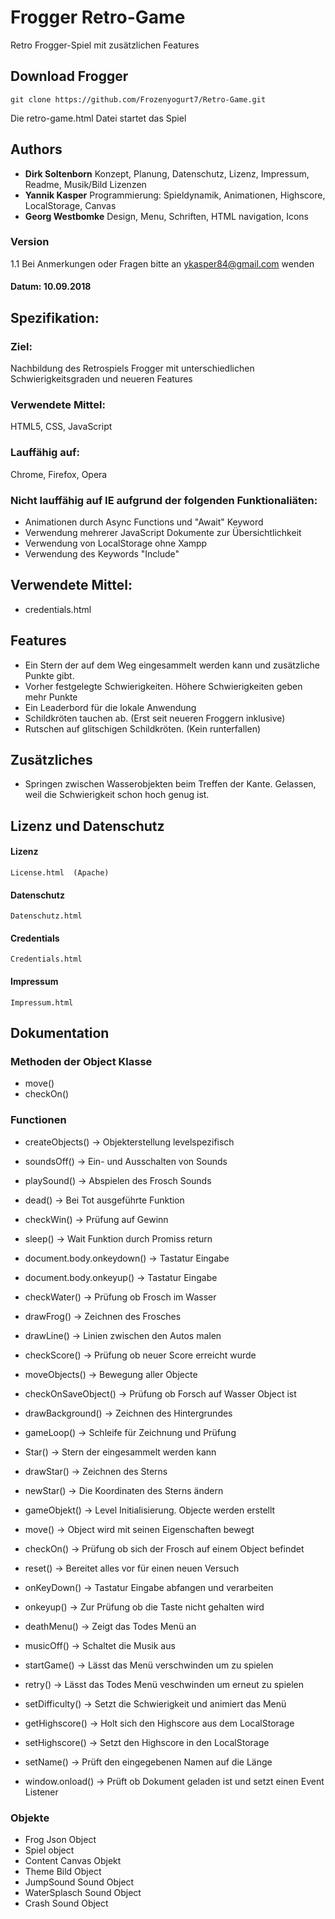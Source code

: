 # Frogger Retro-Game
Retro Frogger-Spiel mit zusätzlichen Features 

## Download Frogger

```
git clone https://github.com/Frozenyogurt7/Retro-Game.git
```

Die retro-game.html Datei startet das Spiel



## Authors

* **Dirk Soltenborn** Konzept, Planung, Datenschutz, Lizenz, Impressum, Readme, Musik/Bild Lizenzen
* **Yannik Kasper** Programmierung: Spieldynamik, Animationen, Highscore, LocalStorage, Canvas
* **Georg Westbomke** Design, Menu, Schriften, HTML navigation, Icons



### Version
1.1 Bei Anmerkungen oder Fragen bitte an ykasper84@gmail.com wenden
#### Datum: 10.09.2018

## Spezifikation:

### Ziel:            
Nachbildung des Retrospiels Frogger mit unterschiedlichen Schwierigkeitsgraden und neueren Features
### Verwendete Mittel: 
HTML5, CSS, JavaScript
### Lauffähig auf:   
Chrome, Firefox, Opera
### Nicht lauffähig auf IE aufgrund der folgenden Funktionaliäten:
* Animationen durch Async Functions und "Await" Keyword
* Verwendung mehrerer JavaScript Dokumente zur Übersichtlichkeit
* Verwendung von LocalStorage ohne Xampp
* Verwendung des Keywords "Include"



## Verwendete Mittel:
* credentials.html


## Features
* Ein Stern der auf dem Weg eingesammelt werden kann und zusätzliche Punkte gibt.
* Vorher festgelegte Schwierigkeiten. Höhere Schwierigkeiten geben mehr Punkte
* Ein Leaderbord für die lokale Anwendung
* Schildkröten tauchen ab. (Erst seit neueren Froggern inklusive)
* Rutschen auf glitschigen Schildkröten. (Kein runterfallen)

## Zusätzliches
* Springen zwischen Wasserobjekten beim Treffen der Kante. Gelassen, weil die Schwierigkeit schon hoch genug ist.

## Lizenz und Datenschutz

#### Lizenz
```
License.html  (Apache)
```

#### Datenschutz
```
Datenschutz.html
```

#### Credentials
```
Credentials.html
```

#### Impressum
```
Impressum.html
```

## Dokumentation

### Methoden der Object Klasse
* move()
* checkOn()

### Functionen
* createObjects()			  -> Objekterstellung levelspezifisch
  
* soundsOff()                 -> Ein- und Ausschalten von Sounds
* playSound()                 -> Abspielen des Frosch Sounds
* dead()                      -> Bei Tot ausgeführte Funktion
* checkWin()                  -> Prüfung auf Gewinn
* sleep()                     -> Wait Funktion durch Promiss return
* document.body.onkeydown()   -> Tastatur Eingabe
* document.body.onkeyup()     -> Tastatur Eingabe
* checkWater()                -> Prüfung ob Frosch im Wasser
* drawFrog()                  -> Zeichnen des Frosches
* drawLine()                  -> Linien zwischen den Autos malen
* checkScore()                -> Prüfung ob neuer Score erreicht wurde
* moveObjects()               -> Bewegung aller Objecte
* checkOnSaveObject()         -> Prüfung ob Forsch auf Wasser Object ist
* drawBackground()            -> Zeichnen des Hintergrundes
* gameLoop()                  -> Schleife für Zeichnung und Prüfung 
* Star()                      -> Stern der eingesammelt werden kann
* drawStar()                  -> Zeichnen des Sterns
* newStar()                   -> Die Koordinaten des Sterns ändern 
* gameObjekt()				  -> Level Initialisierung. Objecte werden erstellt
* move()					  -> Object wird mit seinen Eigenschaften bewegt
* checkOn()					  -> Prüfung ob sich der Frosch auf einem Object befindet
* reset()				      -> Bereitet alles vor für einen neuen Versuch		
* onKeyDown()				  -> Tastatur Eingabe abfangen und verarbeiten
* onkeyup()					  -> Zur Prüfung ob die Taste nicht gehalten wird
* deathMenu()				  -> Zeigt das Todes Menü an	
* musicOff()				  -> Schaltet die Musik aus
* startGame()				  -> Lässt das Menü verschwinden um zu spielen
* retry()					  -> Lässt das Todes Menü veschwinden um erneut zu spielen
* setDifficulty()			  -> Setzt die Schwierigkeit und animiert das Menü
* getHighscore()			  -> Holt sich den Highscore aus dem LocalStorage
* setHighscore()			  -> Setzt den Highscore in den LocalStorage	
* setName()                   -> Prüft den eingegebenen Namen auf die Länge
* window.onload()             -> Prüft ob Dokument geladen ist und setzt einen Event Listener

### Objekte
* Frog Json Object
* Spiel object
* Content Canvas Objekt
* Theme Bild Object
* JumpSound Sound Object
* WaterSplasch Sound Object
* Crash Sound Object

